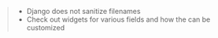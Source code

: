 > * Django does not sanitize filenames
> * Check out widgets for various fields and how the can be customized